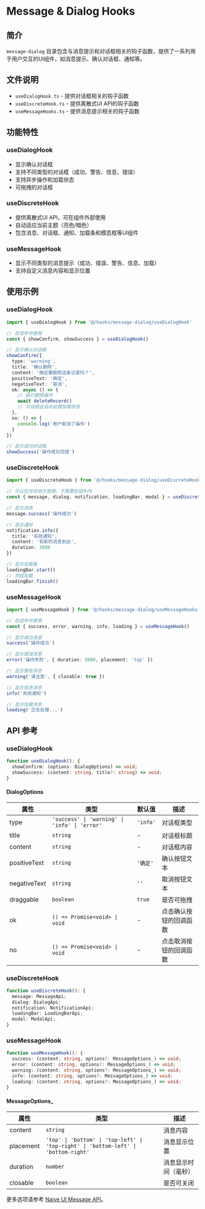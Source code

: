 # Message & Dialog Hooks

## 简介

`message-dialog` 目录包含与消息提示和对话框相关的钩子函数，提供了一系列用于用户交互的UI组件，如消息提示、确认对话框、通知等。

## 文件说明

- `useDialogHook.ts` - 提供对话框相关的钩子函数
- `useDiscreteHook.ts` - 提供离散式UI API的钩子函数
- `useMessageHooks.ts` - 提供消息提示相关的钩子函数

## 功能特性

### useDialogHook

- 显示确认对话框
- 支持不同类型的对话框（成功、警告、信息、错误）
- 支持异步操作和加载状态
- 可拖拽的对话框

### useDiscreteHook

- 提供离散式UI API，可在组件外部使用
- 自动适应当前主题（亮色/暗色）
- 包含消息、对话框、通知、加载条和模态框等UI组件

### useMessageHook

- 显示不同类型的消息提示（成功、错误、警告、信息、加载）
- 支持自定义消息内容和显示位置

## 使用示例

### useDialogHook

```typescript
import { useDialogHook } from '@/hooks/message-dialog/useDialogHook'

// 在组件中使用
const { showConfirm, showSuccess } = useDialogHook()

// 显示确认对话框
showConfirm({
  type: 'warning',
  title: '确认删除',
  content: '确定要删除这条记录吗？',
  positiveText: '确定',
  negativeText: '取消',
  ok: async () => {
    // 执行删除操作
    await deleteRecord()
    // 对话框会自动处理加载状态
  },
  no: () => {
    console.log('用户取消了操作')
  }
})

// 显示成功对话框
showSuccess('操作成功完成')
```

### useDiscreteHook

```typescript
import { useDiscreteHook } from '@/hooks/message-dialog/useDiscreteHook'

// 可以在任何地方使用，不需要在组件内
const { message, dialog, notification, loadingBar, modal } = useDiscreteHook()

// 显示消息
message.success('操作成功')

// 显示通知
notification.info({
  title: '系统通知',
  content: '有新的消息到达',
  duration: 3000
})

// 显示加载条
loadingBar.start()
// 完成加载
loadingBar.finish()
```

### useMessageHook

```typescript
import { useMessageHook } from '@/hooks/message-dialog/useMessageHooks'

// 在组件中使用
const { success, error, warning, info, loading } = useMessageHook()

// 显示成功消息
success('操作成功')

// 显示错误消息
error('操作失败', { duration: 5000, placement: 'top' })

// 显示警告消息
warning('请注意', { closable: true })

// 显示信息消息
info('系统通知')

// 显示加载消息
loading('正在处理...')
```

## API 参考

### useDialogHook

```typescript
function useDialogHook(): {
  showConfirm: (options: DialogOptions) => void;
  showSuccess: (content: string, title?: string) => void;
}
```

#### DialogOptions

| 属性 | 类型 | 默认值 | 描述 |
| --- | --- | --- | --- |
| type | `'success' \| 'warning' \| 'info' \| 'error'` | `'info'` | 对话框类型 |
| title | `string` | - | 对话框标题 |
| content | `string` | - | 对话框内容 |
| positiveText | `string` | `'确定'` | 确认按钮文本 |
| negativeText | `string` | `''` | 取消按钮文本 |
| draggable | `boolean` | `true` | 是否可拖拽 |
| ok | `() => Promise<void> \| void` | - | 点击确认按钮的回调函数 |
| no | `() => Promise<void> \| void` | - | 点击取消按钮的回调函数 |

### useDiscreteHook

```typescript
function useDiscreteHook(): {
  message: MessageApi;
  dialog: DialogApi;
  notification: NotificationApi;
  loadingBar: LoadingBarApi;
  modal: ModalApi;
}
```

### useMessageHook

```typescript
function useMessageHook(): {
  success: (content: string, options?: MessageOptions_) => void;
  error: (content: string, options?: MessageOptions_) => void;
  warning: (content: string, options?: MessageOptions_) => void;
  info: (content: string, options?: MessageOptions_) => void;
  loading: (content: string, options?: MessageOptions_) => void;
}
```

#### MessageOptions_

| 属性 | 类型 | 描述 |
| --- | --- | --- |
| content | `string` | 消息内容 |
| placement | `'top' \| 'bottom' \| 'top-left' \| 'top-right' \| 'bottom-left' \| 'bottom-right'` | 消息显示位置 |
| duration | `number` | 消息显示时间（毫秒） |
| closable | `boolean` | 是否可关闭 |

更多选项请参考 [Naive UI Message API](https://www.naiveui.com/zh-CN/os-theme/components/message)。